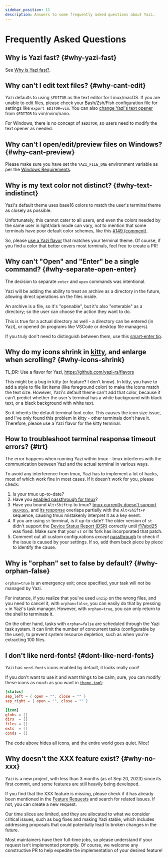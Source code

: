 ```yaml
---
sidebar_position: 11
description: Answers to some frequently asked questions about Yazi.
---
```


# Frequently Asked Questions

## Why is Yazi fast? {#why-yazi-fast}

See [Why is Yazi fast?](/blog/why-is-yazi-fast).

## Why can't I edit text files? {#why-cant-edit}

Yazi defaults to using `$EDITOR` as the text editor for Linux/macOS.
If you are unable to edit files, please check your Bash/Zsh/Fish configuration file for settings like `export EDITOR=vim`. You can also [change Yazi's text opener](/docs/configuration/yazi#opener) from `$EDITOR` to vim/nvim/nano.

For Windows, there is no concept of `$EDITOR`, so users need to modify the text opener as needed.

## Why can't I open/edit/preview files on Windows? {#why-cant-preview}

Please make sure you have set the `YAZI_FILE_ONE` environment variable as per the [Windows Requirements](/docs/installation#windows).

## Why is my text color not distinct? {#why-text-indistinct}

Yazi's default theme uses base16 colors to match the user's terminal theme as closely as possible.

Unfortunately, this cannot cater to all users, and even the colors needed by the same user in light/dark mode can vary, not to mention that some terminals have poor default color schemes, like this [#149 (comment)](https://github.com/sxyazi/yazi/issues/149#issuecomment-1798349727).

So, please [use a Yazi flavor](https://github.com/yazi-rs/flavors) that matches your terminal theme. Of course, if you find a color that better covers most terminals, feel free to create a PR!

## Why can't "Open" and "Enter" be a single command? {#why-separate-open-enter}

The decision to separate `enter` and `open` commands was intentional.

Yazi will be adding the ability to treat an archive as a directory in the future, allowing direct operations on the files inside.

An archive is a file, so it's "openable", but it's also "enterable" as a directory; so the user can choose the action they want to do.

This is true for a actual directory as well - a directory can be entered (in Yazi), or opened (in programs like VSCode or desktop file managers).

If you truly don't need to distinguish between them, use this [smart-enter tip](/docs/tips#smart-enter).

## Why do my icons shrink in [kitty](https://sw.kovidgoyal.net/kitty/), and enlarge when scrolling? {#why-icons-shrink}

TL;DR: Use a flavor for Yazi, https://github.com/yazi-rs/flavors

This might be a bug in kitty (or feature? I don't know). In kitty, you have to add a style to file list items (like foreground color) to make the icons match the text size. However, Yazi's default theme can't add that color, because it can't predict whether the user's terminal has a white background with black text, or a black background with white text.

So it inherits the default terminal font color. This causes the icon size issue, and I've only found this problem in kitty - other terminals don't have it. Therefore, please use a Yazi flavor for the kitty terminal.

## How to troubleshoot terminal response timeout errors? {#trt}

The error happens when running Yazi within tmux - tmux interferes with the communication between Yazi and the actual terminal in various ways.

To avoid any interference from tmux, Yazi has to implement a lot of hacks, most of which work fine in most cases. If it doesn't work for you, please check:

1. Is your tmux up-to-date?
2. Have you [enabled passthrough for tmux](/docs/image-preview#tmux)?
3. Have you bound `Alt+Shift+p` to tmux? [tmux currently doesn't support `DECRQSS`](https://github.com/tmux/tmux/issues/4034), and [its response](https://vt100.net/docs/vt510-rm/DECRQSS.html) overlaps partially with the `Alt+Shift+P` sequence, causing tmux mistakenly interpret it as a key event.
4. If you are using `st` terminal, is it up-to-date? The older version of `st` didn't support the [Device Status Report (DSR)](https://vt100.net/docs/vt510-rm/DSR.html) correctly until [f17abd25](https://git.suckless.org/st/commit/f17abd25b376c292f783062ecf821453eaa9cc4c.html) was fixed. Make sure that your `st` or its fork has incorporated that patch.
5. Comment out all custom configurations _except_ [passthrough](/docs/image-preview#tmux) to check if the issue is caused by your settings. If so, add them back piece by piece to identify the cause.

## Why is "orphan" set to false by default? {#why-orphan-false}

`orphan=true` is an emergency exit; once specified, your task will not be managed by Yazi.

For instance, if you realize that you've used `unzip` on the wrong files, and you need to cancel it, with `orphan=false`, you can easily do that by pressing `x` in Yazi's task manager.
However, with `orphan=true`, you can only return to the shell to terminate it.

On the other hand, tasks with `orphan=false` are scheduled through the Yazi task system. It can limit the number of concurrent tasks (configurable by the user), to prevent system resource depletion, such as when you're extracting 100 files.

## I don't like nerd‐fonts! {#dont-like-nerd-fonts}

Yazi has `nerd-fonts` icons enabled by default, it looks really cool!

If you don't want to use it and want things to be calm, sure, you can modify these icons as much as you want in [`theme.toml`](/docs/configuration/theme):

```toml
[status]
sep_left = { open = "", close = "" }
sep_right = { open = "", close = "" }

[icon]
globs = []
dirs  = []
files = []
exts  = []
conds = []
```

The code above hides all icons, and the entire world goes quiet. Nice!

## Why doesn't the XXX feature exist? {#why-no-xxx}

Yazi is a new project, with less than 3 months (as of Sep 20, 2023) since its first commit, and some features are still heavily being developed.

If you find that the XXX feature is missing, please check if it has already been mentioned in the [Feature Requests](https://github.com/sxyazi/yazi/issues/51) and search for related issues. If not, you can create a new request.

Our time slices are limited, and they are allocated to what we consider critical issues, such as bug fixes and making Yazi stable, which includes addressing proposals that could potentially lead to broken changes in the future.

Most maintainers have their full-time jobs, so please understand if your request isn't implemented promptly. Of course, we welcome any constructive PR to help expedite the implementation of your desired feature!
